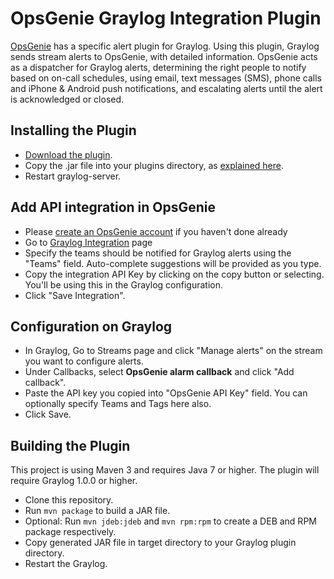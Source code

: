 # OpsGenie Graylog Integration Plugin

[OpsGenie](https://www.opsgenie.com) has a specific alert plugin for Graylog. Using this plugin, Graylog sends stream alerts to OpsGenie, with detailed information. OpsGenie acts as a dispatcher for Graylog alerts, determining the right people to notify based on on-call schedules, using email, text messages (SMS), phone calls and iPhone &amp; Android push notifications, and escalating alerts until the alert is acknowledged or closed.

Installing the Plugin
---------------
* [Download the plugin](https://app.opsgenie.com/download?tag=graylog).
* Copy the .jar file into your plugins directory, as [explained here](http://docs.graylog.org/en/latest/pages/plugins.html#installing-and-loading-plugins).
* Restart graylog-server.

Add API integration in OpsGenie
---------------
* Please [create an OpsGenie account](https://www.opsgenie.com/#signup) if you haven't done already
* Go to [Graylog Integration](https://app.opsgenie.com/integration?add=Graylog) page
* Specify the teams should be notified for Graylog alerts using the "Teams" field. Auto-complete suggestions will be provided as you type.
* Copy the integration API Key  by clicking on the copy button or selecting. You'll be using this in the Graylog configuration.
* Click "Save Integration".

Configuration on Graylog
---------------
* In Graylog, Go to Streams page and click "Manage alerts" on the stream you want to configure alerts.
* Under Callbacks, select **OpsGenie alarm callback** and click "Add callback".
* Paste the API key you copied into "OpsGenie API Key" field. You can optionally specify Teams and Tags here also.
* Click Save.

Building the Plugin
--------------
This project is using Maven 3 and requires Java 7 or higher. The plugin will require Graylog 1.0.0 or higher.

* Clone this repository.
* Run `mvn package` to build a JAR file.
* Optional: Run `mvn jdeb:jdeb` and `mvn rpm:rpm` to create a DEB and RPM package respectively.
* Copy generated JAR file in target directory to your Graylog plugin directory.
* Restart the Graylog.

